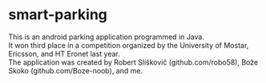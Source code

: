 # smart-parking

This is an android parking application programmed in Java. <br> 
It won third place in a competition organized by the University of Mostar, Ericsson, and HT Eronet last year. <br>
The application was created by Robert Sliškovič (github.com/robo58), Bože Skoko (github.com/Boze-noob), and me. 
